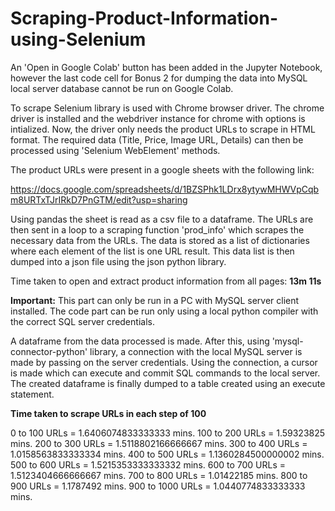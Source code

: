 # Scraping-Product-Information-using-Selenium

An 'Open in Google Colab' button has been added in the Jupyter Notebook, however the last code cell for Bonus 2 for dumping the data into MySQL local server database cannot be run on Google Colab.

To scrape Selenium library is used with Chrome browser driver. The chrome driver is installed and the webdriver instance for chrome with options is intialized. Now, the driver only needs the product URLs to scrape in HTML format. The required data (Title, Price, Image URL, Details) can then be processed using 'Selenium WebElement' methods.

The product URLs were present in a google sheets with the following link:

https://docs.google.com/spreadsheets/d/1BZSPhk1LDrx8ytywMHWVpCqbm8URTxTJrIRkD7PnGTM/edit?usp=sharing

Using pandas the sheet is read as a csv file to a dataframe. The URLs are then sent in a loop  to a scraping function 'prod_info' which scrapes the necessary data from the URLs. The data is stored as a list of dictionaries where each element of the list is one URL result. This data list is then dumped into a json file using the json python library.

Time taken to open and extract product information from all pages: **13m 11s**


**Important:** This part can only be run in a PC with MySQL server client installed. The code part can be run only using a local python compiler with the correct SQL server credentials.

A dataframe from the data processed is made. After this, using 'mysql-connector-python' library, a connection with the local MySQL server is made by passing on the server credentials. Using the connection, a cursor is made which can execute and commit SQL commands to the local server. The created dataframe is finally dumped to a table created using an execute statement.


**Time taken to scrape URLs in each step of 100**

0 to 100 URLs = 1.6406074833333333 mins.
100 to 200 URLs = 1.59323825 mins.
200 to 300 URLs = 1.5118802166666667 mins.
300 to 400 URLs = 1.0158563833333334 mins.
400 to 500 URLs = 1.1360284500000002 mins.
500 to 600 URLs = 1.5215353333333332 mins.
600 to 700 URLs = 1.5123404666666667 mins.
700 to 800 URLs = 1.01422185 mins.
800 to 900 URLs = 1.1787492 mins.
900 to 1000 URLs = 1.0440774833333333 mins.
